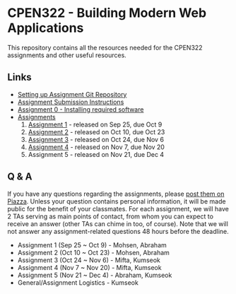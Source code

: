 # CPEN322 - Building Modern Web Applications

This repository contains all the resources needed for the CPEN322 assignments and other useful resources.

## Links

* [Setting up Assignment Git Repository](assignments/setup.md)
* [Assignment Submission Instructions](assignments/canvas-submission.md)
* [Assignment 0 - Installing required software](assignments/assignment-0.md)
* [Assignments](assignments)
    1. [Assignment 1](assignments/assignment-1.md) - released on Sep 25, due Oct 9
    2. [Assignment 2](assignments/assignment-2.md) - released on Oct 10, due Oct 23
    3. [Assignment 3](assignments/assignment-3.md) - released on Oct 24, due Nov 6
    4. [Assignment 4](assignments/assignment-4.md) - released on Nov 7, due Nov 20
    5. Assignment 5 - released on Nov 21, due Dec 4

## Q & A

If you have any questions regarding the assignments, please [post them on Piazza](https://piazza.com/class/l7qq0yqw4ww7j0). Unless your question contains personal information, it will be made public for the benefit of your classmates. For each assignment, we will have 2 TAs serving as main points of contact, from whom you can expect to receive an answer (other TAs can chime in too, of course). Note that we will not answer any assignment-related questions 48 hours before the deadline.

* Assignment 1 (Sep 25 ~ Oct 9) - Mohsen, Abraham
* Assignment 2 (Oct 10 ~ Oct 23) - Mohsen, Abraham
* Assignment 3 (Oct 24 ~ Nov 6) - Mifta, Kumseok
* Assignment 4 (Nov 7 ~ Nov 20) - Mifta, Kumseok
* Assignment 5 (Nov 21 ~ Dec 4) - Abraham, Kumseok
* General/Assignment Logistics - Kumseok
